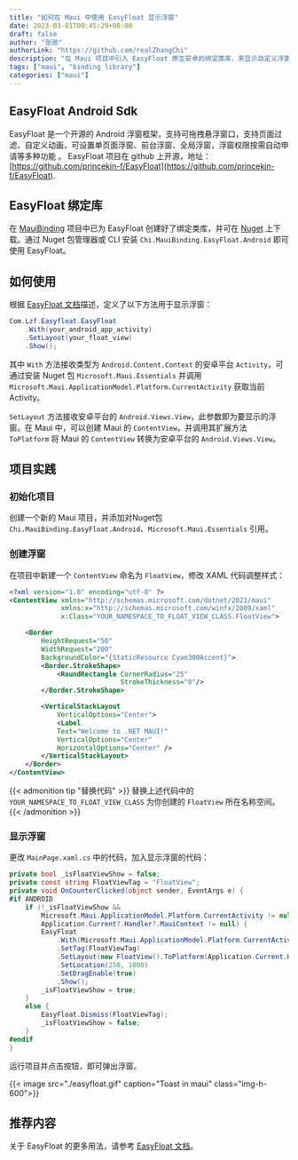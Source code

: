 ```yaml
---
title: "如何在 Maui 中使用 EasyFloat 显示浮窗"
date: 2023-03-01T09:45:29+08:00
draft: false
author: "张驰"
authorLink: "https://github.com/realZhangChi"
description: "在 Maui 项目中引入 EasyFloat 原生安卓的绑定类库，来显示自定义浮窗"
tags: ["maui", "binding library"]
categories: ["maui"]
---
```


## EasyFloat Android Sdk

EasyFloat 是一个开源的 Android 浮窗框架，支持可拖拽悬浮窗口，支持页面过滤、自定义动画，可设置单页面浮窗、前台浮窗、全局浮窗，浮窗权限按需自动申请等多种功能 。
EasyFloat 项目在 github 上开源，地址：[https://github.com/princekin-f/EasyFloat](https://github.com/princekin-f/EasyFloat).

## EasyFloat 绑定库

在 [MauiBinding](https://github.com/realZhangChi/MauiBinding) 项目中已为 EasyFloat 创建好了绑定类库，并可在 [Nuget](https://www.nuget.org/packages/Chi.MauiBinding.EasyFloat.Android) 上下载。通过 Nuget 包管理器或 CLI 安装 `Chi.MauiBinding.EasyFloat.Android` 即可使用 EasyFloat。

## 如何使用

根据 [EasyFloat 文档](https://github.com/princekin-f/EasyFloat#%E4%B8%80%E8%A1%8C%E4%BB%A3%E7%A0%81%E6%90%9E%E5%AE%9Aandroid%E6%B5%AE%E7%AA%97%E6%B5%AE%E7%AA%97%E4%BB%8E%E6%9C%AA%E5%A6%82%E6%AD%A4%E7%AE%80%E5%8D%95)描述，定义了以下方法用于显示浮窗：

``` csharp
Com.Lzf.Easyfloat.EasyFloat
    .With(your_android_app_activity)
    .SetLayout(your_float_view)
    .Show();
```

其中 `With` 方法接收类型为 `Android.Content.Context` 的安卓平台 `Activity`，可通过安装 Nuget 包 `Microsoft.Maui.Essentials` 并调用 `Microsoft.Maui.ApplicationModel.Platform.CurrentActivity` 获取当前 Activity。

`SetLayout` 方法接收安卓平台的 `Android.Views.View`，此参数即为要显示的浮窗。在 Maui 中，可以创建 Maui 的 `ContentView`，并调用其扩展方法 `ToPlatform` 将 Maui 的 `ContentView` 转换为安卓平台的 `Android.Views.View`。

## 项目实践

### 初始化项目

创建一个新的 Maui 项目，并添加对Nuget包 `Chi.MauiBinding.EasyFloat.Android`、`Microsoft.Maui.Essentials` 引用。

### 创建浮窗

在项目中新建一个 `ContentView` 命名为 `FloatView`，修改 XAML 代码调整样式：

``` xml
<?xml version="1.0" encoding="utf-8" ?>
<ContentView xmlns="http://schemas.microsoft.com/dotnet/2021/maui"
             xmlns:x="http://schemas.microsoft.com/winfx/2009/xaml"
             x:Class="YOUR_NAMESPACE_TO_FLOAT_VIEW_CLASS.FloatView">

    <Border
        HeightRequest="50"
        WidthRequest="200"
        BackgroundColor="{StaticResource Cyan300Accent}">
        <Border.StrokeShape>
            <RoundRectangle CornerRadius="25"
                            StrokeThickness="0"/>
        </Border.StrokeShape>

        <VerticalStackLayout
            VerticalOptions="Center">
            <Label 
            Text="Welcome to .NET MAUI!"
            VerticalOptions="Center" 
            HorizontalOptions="Center" />
        </VerticalStackLayout>
    </Border>
</ContentView>
```

{{< admonition tip "替换代码" >}}
替换上述代码中的 `YOUR_NAMESPACE_TO_FLOAT_VIEW_CLASS` 为你创建的 `FloatView` 所在名称空间。
{{< /admonition >}}

### 显示浮窗

更改 `MainPage.xaml.cs` 中的代码，加入显示浮窗的代码：

``` csharp
private bool _isFloatViewShow = false;
private const string FloatViewTag = "FloatView";
private void OnCounterClicked(object sender, EventArgs e) {
#if ANDROID
    if (!_isFloatViewShow &&
        Microsoft.Maui.ApplicationModel.Platform.CurrentActivity != null &&
        Application.Current?.Handler?.MauiContext != null) {
        EasyFloat
            .With(Microsoft.Maui.ApplicationModel.Platform.CurrentActivity)
            .SetTag(FloatViewTag)
            .SetLayout(new FloatView().ToPlatform(Application.Current.Handler.MauiContext))
            .SetLocation(250, 1000)
            .SetDragEnable(true)
            .Show();
        _isFloatViewShow = true;
    }
    else {
        EasyFloat.Dismiss(FloatViewTag);
        _isFloatViewShow = false;
    }
#endif
}
```

运行项目并点击按钮，即可弹出浮窗。

{{< image src="./easyfloat.gif" caption="Toast in maui" class="img-h-600">}}

## 推荐内容

关于 EasyFloat 的更多用法，请参考 [EasyFloat 文档](https://github.com/princekin-f/EasyFloat#easyfloatandroid%E6%82%AC%E6%B5%AE%E7%AA%97%E6%A1%86%E6%9E%B6)。

